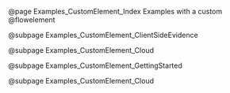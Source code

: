 @page Examples_CustomElement_Index Examples with a custom @flowelement

@subpage Examples_CustomElement_ClientSideEvidence

@subpage Examples_CustomElement_Cloud

@subpage Examples_CustomElement_GettingStarted

@subpage Examples_CustomElement_Cloud
